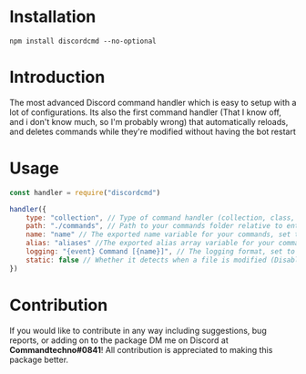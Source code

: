 # Installation
```
npm install discordcmd --no-optional
```

# Introduction

The most advanced Discord command handler which is easy to setup with a lot of configurations. Its also the first command handler (That I know off, and i don't know much, so I'm probably wrong) that automatically reloads, and deletes commands while they're modified without having the bot restart

# Usage

```js
const handler = require("discordcmd")

handler({
	type: "collection", // Type of command handler (collection, class, json)
	path: "./commands", // Path to your commands folder relative to entry point
	name: "name" // The exported name variable for your commands, set to null for none
	alias: "aliases" //The exported alias array variable for your commands, set to null for none 
	logging: "{event} Command [{name}]", // The logging format, set to null for none (Variables: {Event}, {name})
	static: false // Whether it detects when a file is modified (Disable for deployment)
})
```

# Contribution
If you would like to contribute in any way including suggestions, bug reports, or adding on to the package DM me on Discord at **Commandtechno#0841**! All contribution is appreciated to making this package better.